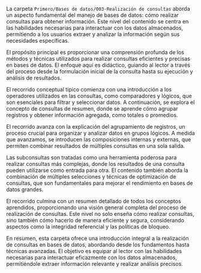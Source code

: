 La carpeta `Primero/Bases de datos/003-Realización de consultas` aborda un aspecto fundamental del manejo de bases de datos: cómo realizar consultas para obtener información. Este nivel del contenido se centra en las habilidades necesarias para interactuar con los datos almacenados, permitiendo a los usuarios extraer y analizar la información según sus necesidades específicas.

El propósito principal es proporcionar una comprensión profunda de los métodos y técnicas utilizados para realizar consultas eficientes y precisas en bases de datos. El enfoque aquí es didáctico, guiando al lector a través del proceso desde la formulación inicial de la consulta hasta su ejecución y análisis de resultados.

El recorrido conceptual típico comienza con una introducción a los operadores utilizados en las consultas, como comparadores y lógicos, que son esenciales para filtrar y seleccionar datos. A continuación, se explora el concepto de consultas de resumen, donde se aprende cómo agrupar registros y obtener información agregada, como totales o promedios.

El recorrido avanza con la explicación del agrupamiento de registros, un proceso crucial para organizar y analizar datos en grupos lógicos. A medida que avanzamos, se introducen las composiciones internas y externas, que permiten combinar resultados de múltiples consultas en una sola salida.

Las subconsultas son tratadas como una herramienta poderosa para realizar consultas más complejas, donde los resultados de una consulta pueden utilizarse como entrada para otra. El contenido también aborda la combinación de múltiples selecciones y técnicas de optimización de consultas, que son fundamentales para mejorar el rendimiento en bases de datos grandes.

El recorrido culmina con un resumen detallado de todos los conceptos aprendidos, proporcionando una visión general completa del proceso de realización de consultas. Este nivel no solo enseña cómo realizar consultas, sino también cómo hacerlo de manera eficiente y segura, considerando aspectos como la integridad referencial y las políticas de bloqueo.

En resumen, esta carpeta ofrece una introducción integral a la realización de consultas en bases de datos, abordando desde los fundamentos hasta técnicas avanzadas. El objetivo es equipar al lector con las habilidades necesarias para interactuar eficazmente con los datos almacenados, permitiéndole extraer información relevante y realizar análisis precisos.
